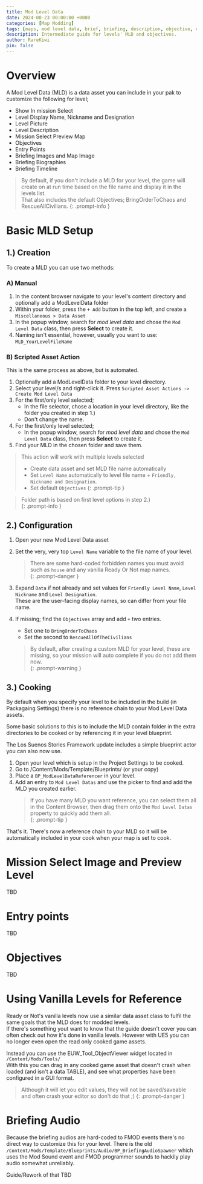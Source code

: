 ```yaml
---
title: Mod Level Data
date: 2024-08-23 00:00:00 +0000
categories: [Map Modding]
tags: [maps, mod level data, brief, briefing, description, objective, entry points ]
description: Intermediate guide for levels' MLD and objectives.
author: RareKiwi
pin: false
---
```


# Overview

A Mod Level Data (MLD) is a data asset you can include in your pak to customize the following for level;
 - Show In mission Select
 - Level Display Name, Nickname and Designation
 - Level Picture
 - Level Description
 - Mission Select Preview Map
 - Objectives
 - Entry Points
 - Briefing Images and Map Image
 - Briefing Biographies
 - Briefing Timeline  
  
 > By default, if you don't include a MLD for your level, the game will create on at run time based on the file name and display it in the levels list.  
 > That also includes the default Objectives; BringOrderToChaos and RescueAllCivilians.
 {: .prompt-info }
 
# Basic MLD Setup

## 1.) Creation

To create a MLD you can use two methods:

### A) Manual

1. In the content browser navigate to your level's content directory and optionally add a ModLevelData folder
2. Within your folder, press the `+ Add` button in the top left, and create a `Miscellaneous > Data Asset`
3. In the popup window, search for *mod level data* and chose the `Mod Level Data` class, then press **Select** to create it.
4. Naming isn't essential, however, usually you want to use: `MLD_YourLevelFileName`

### B) Scripted Asset Action

This is the same process as above, but is automated.

1. Optionally add a ModLevelData folder to your level directory.
2. Select your level/s and right-click it. Press `Scripted Asset Actions -> Create Mod Level Data`
3. For the first/only level selected; 
	 - In the file selector, chose a location in your level directory, like the folder you created in step 1.)
	 - Don't change the name.
4. For the first/only level selected; 
	 - In the popup window, search for *mod level data* and chose the `Mod Level Data` class, then press **Select** to create it.
5. Find your MLD in the chosen folder and save them.

 > This action will work with multiple levels selected  
 >  - Create data asset and set MLD file name automatically
 >  - Set `Level Name` automatically to level file name + `Friendly, Nickname and Designation`.
 >  - Set default `Objectives`
 {: .prompt-tip }
 
 > Folder path is based on first level options in step 2.)  
 {: .prompt-info }
 
## 2.) Configuration

1. Open your new Mod Level Data asset
2. Set the very, very top `Level Name` variable to the file name of your level.  

	 > There are some hard-coded forbidden names you must avoid such as `house` and any vanilla Ready Or Not map names.  
	 {: .prompt-danger }
 
3. Expand `Data` if not already and set values for `Friendly Level Name`, `Level Nickname` and `Level Designation`.  
	 These are the user-facing display names, so can differ from your file name. 
4. If missing; find the `Objectives` array and add `+` two entries.
	 - Set one to `BringOrderToChaos`
	 - Set the second to `RescueAllOfTheCivilians`  
	 
	 > By default, after creating a custom MLD for your level, these are missing, so your mission will auto complete if you do not add them now.  
	 {: .prompt-warning }
	 
## 3.) Cooking

By default when you specify your level to be included in the build (in Packagaing Settings) there is no reference chain to your Mod Level Data assets.  

Some basic solutions to this is to include the MLD contain folder in the extra directories to be cooked or by referencing it in your level blueprint.  

The Los Suenos Stories Framework update includes a simple blueprint actor you can also now use.

1. Open your level which is setup in the Project Settings to be cooked.
2. Go to /Content/Mods/Template/Blueprints/ (or your copy)
3. Place a `BP_ModLevelDataReferencer` in your level.
4. Add an entry to `Mod Level Datas` and use the picker to find and add the MLD you created earlier.
	 > If you have many MLD you want reference, you can select them all in the Content Browser, then drag them onto the `Mod Level Datas` property to quickly add them all.  
	 {: .prompt-tip }
 
That's it. There's now a reference chain to your MLD so it will be automatically included in your cook when your map is set to cook.

# Mission Select Image and Preview Level

TBD

# Entry points

TBD

# Objectives

TBD

# Using Vanilla Levels for Reference

Ready or Not's vanilla levels now use a similar data asset class to fulfil the same goals that the MLD does for modded levels.  
If there's something yout want to know that the guide doesn't cover you can often check out how it's done in vanilla levels.
However with UE5 you can no longer even open the read only cooked game assets.  

Instead you can use the EUW_Tool_ObjectViewer widget located in `/Content/Mods/Tools/`  
With this you can drag in any cooked game asset that doesn't crash when loaded (and isn't a data TABLE), and see what properties have been configured in a GUI format.

 > Although it will let you edit values, they will not be saved/saveable and often crash your editor so don't do that ;)
 {: .prompt-danger }
 
# Briefing Audio

Because the briefing audios are hard-coded to FMOD events there's no direct way to customize this for your level.
There is the old `/Content/Mods/Template/Blueprints/Audio/BP_BriefingAudioSpawner` which uses the Mod Sound event and FMOD programmer sounds to hackily play audio somewhat unreliably.

Guide/Rework of that TBD